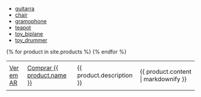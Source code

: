 - [guitarra](/assets/models/fender_stratocaster.usdz)
- [chair](/assets/models/chair_swan.usdz)
- [gramophone](/assets/models/gramophone.usdz)
- [teapot](/assets/models/teapot.usdz)
- [toy_biplane](/assets/models/toy_biplane.usdz)
- [toy_drummer](/assets/models/toy_drummer.usdz)


<script type="module" src="https://unpkg.com/@google/model-viewer/dist/model-viewer.min.js"></script>
<model-viewer src="https://modelviewer.dev/shared-assets/models/Astronaut.glb" alt="A 3D model of an astronaut" auto-rotate camera-controls></model-viewer>

<table>
  {% for product in site.products %}
  <tr>
    <td><a href="assets/models/{{ product.usdz }}">Ver em AR</a></td>
    <td><a href="{{ product.link }}">Comprar {{ product.name }}</a></td>
    <td>{{ product.description }}</td>
    <td><p>{{ product.content | markdownify }}</p></td>
  </tr>
  {% endfor %}
</table>
